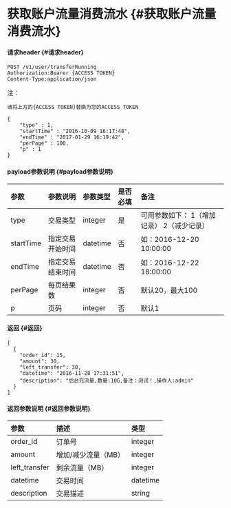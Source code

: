 # 获取账户流量消费流水 {#获取账户流量消费流水}

#### 请求header {#请求header}

```
POST /v1/user/transferRunning
Authorization:Bearer {ACCESS TOKEN}
Content-Type:application/json
```

注：

`请将上方的{ACCESS TOKEN}替换为您的ACCESS TOKEN`

```
{
    "type" : 1,
    "startTime" : "2016-10-09 16:17:48",
    "endTime" : "2017-01-29 16:19:42",
    "perPage" : 100,
    "p" : 1
}
```

#### payload参数说明 {#payload参数说明}

| 参数 | 参数说明 | 参数类型 | 是否必填 | 备注 |
| :--- | :--- | :--- | :--- | :--- |
| type | 交易类型 | integer | 是 | 可用参数如下： 1（增加记录） 2（减少记录） |
| startTime | 指定交易开始时间 | datetime | 否 | 如：2016-12-20 10:00:00 |
| endTime | 指定交易结束时间 | datetime | 否 | 如：2016-12-22 18:00:00 |
| perPage | 每页结果数 | integer | 否 | 默认20，最大100 |
| p | 页码 | integer | 否 | 默认1 |

#### 返回 {#返回}

```
[
  {
    "order_id": 15,
    "amount": 30,
    "left_transfer": 30,
    "datetime": "2016-11-28 17:31:51",
    "description": "后台充流量,数量:10G,备注：测试！,操作人:admin"
  }
]
```

#### 返回参数说明 {#返回参数说明}

| 参数 | 描述 | 类型 |
| :--- | :--- | :--- |
| order\_id | 订单号 | integer |
| amount | 增加/减少流量（MB） | integer |
| left\_transfer | 剩余流量（MB） | integer |
| datetime | 交易时间 | datetime |
| description | 交易描述 | string |



